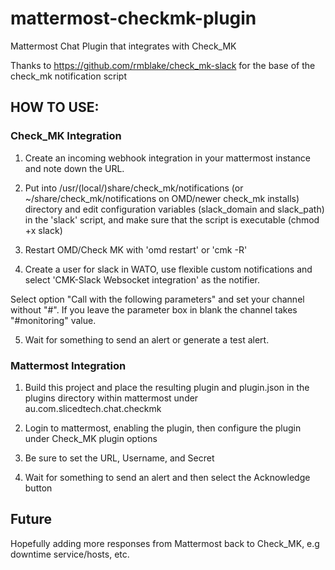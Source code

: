 # mattermost-checkmk-plugin
Mattermost Chat Plugin that integrates with Check_MK

Thanks to https://github.com/rmblake/check_mk-slack for the base of the check_mk notification script

## HOW TO USE:
### Check_MK Integration
1) Create an incoming webhook integration in your mattermost instance and note down the URL.

2) Put into /usr/(local/)share/check_mk/notifications (or ~/share/check_mk/notifications on OMD/newer check_mk installs) directory and 
edit configuration variables (slack_domain and slack_path) in the 'slack' script, and make sure that the script is executable (chmod +x slack)

3) Restart OMD/Check MK with 'omd restart' or 'cmk -R'

4) Create a user for slack in WATO, use flexible custom notifications and select 'CMK-Slack Websocket integration' as the notifier.

Select option "Call with the following parameters" and set your channel without "#". If you leave the parameter box in blank the channel takes "#monitoring" value.

5) Wait for something to send an alert or generate a test alert.

### Mattermost Integration
1) Build this project and place the resulting plugin and plugin.json in the plugins directory within mattermost under au.com.slicedtech.chat.checkmk

2) Login to mattermost, enabling the plugin, then configure the plugin under Check_MK plugin options

3) Be sure to set the URL, Username, and Secret

4) Wait for something to send an alert and then select the Acknowledge button

## Future
Hopefully adding more responses from Mattermost back to Check_MK, e.g downtime service/hosts, etc.
